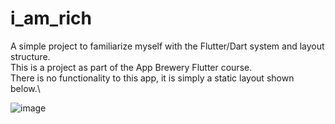 # i_am_rich

A simple project to familiarize myself with the Flutter/Dart system and layout structure.\
This is a project as part of the App Brewery Flutter course.\
There is no functionality to this app, it is simply a static layout shown below.\

![image](https://user-images.githubusercontent.com/121698193/212554518-cde49a73-ba8a-400e-920c-ce431de21a9e.png)
